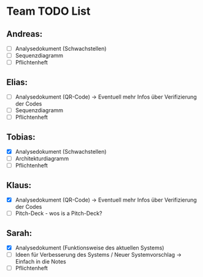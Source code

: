 # Team TODO List

## Andreas: 

- [ ] Analysedokument (Schwachstellen)
- [ ] Sequenzdiagramm
- [ ] Pflichtenheft

## Elias: 

- [ ] Analysedokument (QR-Code) -> Eventuell mehr Infos über Verifizierung der Codes
- [ ] Sequenzdiagramm
- [ ] Pflichtenheft

## Tobias: 

- [x] Analysedokument (Schwachstellen)
- [ ] Architekturdiagramm
- [ ] Pflichtenheft

## Klaus: 

- [x] Analysedokument (QR-Code) -> Eventuell mehr Infos über Verifizierung der Codes
- [ ] Pitch-Deck - wos is a Pitch-Deck?

## Sarah: 

- [x] Analysedokument (Funktionsweise des aktuellen Systems)
- [ ] Ideen für Verbesserung des Systems / Neuer Systemvorschlag -> Einfach in die Notes
- [ ] Pflichtenheft
